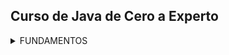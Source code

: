 ## Curso de Java de Cero a Experto
<details>
  <summary>FUNDAMENTOS</summary>

  <details>
      <summary>Sección 02: Introducción a Java</summary>

  * [V02_PDF - Introducción](seccion02/01-01-00-IntroduccionJava-UJ.pdf)
  * [V03_PDF - ¿Qué es el JDK de Java](seccion02/01-02-00-JDKJava-UJ.pdf)
  * [V04_PDF - Intalación deL JDK de Java](seccion02/01-03-00-InstalacionJDK-UJ.pdf)
  * [V05_PDF - ¿Qué es un IDE](seccion02/01-04-00-IDE-Java-UJ.pdf)
  * [V06_PDF - Instalación de IntelliJ IDEAS](seccion02/01-05-00-InstalacionIntelliJ-UJ.pdf)
  * [V07_PDF - Hola Mundo con Java](seccion02/01-06-00-HolaMundoJava-UJ.pdf)
  * [V08 - __****EJEMPLO****__: Hola Mundo](seccion02/V08-Ejemplo_de_Hola_Mundo_con_Java/)
  > 📋 **EJERCICIO**
  > - Se solicita crear una nueva clase llamada "Presentate.java" en la cual 
  >  deberás hacer lo siguiente:
  > - Agregar el método main (Atajo: psvm + tab).
  > - Mostrar en la consola la siguiente información. Se debe usar un método 
  >  "println" para cada elemento a mostrar.
  > - Nombre Completo
  > - Edad
  > - País
  >   - [Mi solución](seccion02/V09-Reto-Practico)
  >   - V10 - Solución Presentate con Java
  >   - [PDF](seccion02/V10-Solucion_presentate_con_Java/01-09-00-Solucion-Presentate-UJ.pdf)
  >   - [Solución, Presentate.java](seccion02/V10-Solucion_presentate_con_Java/01-09-00-Solucion-Presentate-UJ.java)

  * [V11_PDF - Instalación de Apache NetBeans](seccion02/01-10-00-InstalacionApacheNetbeans-UJ.pdf)
  </details>

  <details>
    <summary>Sección 03: Variables en Java</summary>

  * [V13_PDF - Variables en Java](seccion03/02-01-00-VariablesJava-UJ.pdf)
  * V14_PDF - Variables en Java
      * [PDF - Variables](seccion03/02-02-00-EjemploVariables-UJ.pdf) 
      * [Variables.java](seccion03/Variables/src/Variables.java) 
  * [V15_PDF - Manejo de Memoria en Java](seccion03/02-03-00-ManejoMemoria-UJ.pdf)
  * [V16_PDF - Guia Manejo de Memoria](seccion03/02-04-00-DetalleLibro-UJ.pdf)
  > 📋 **EJERCICIO**
  > - V17 - Reto practico, Detalle de una persona
  >   Se solicita crear una clase llamada DetallePersona.java que realice lo siguiente:
  > - Debe declarar las siguientes variables y deberás asignar los valores que correspondan, 
  >   además de seleccionar el tipo de dato adecuado para cada variable:
  >  - Nombre Completo
  >  - Edad
  >  - Altura (En metros)
  >  - País de Origen
  >  - Indicar si es casado o soltero con sólo caracter, **EJEMPLO**: 'C'-Casado, 'S'-Soltero.
  >   * [Mi solución](seccion03/Variables/src/RetoDetallePersona.java)
  >   * [Solución, DetallePersona.java](seccion03/Variables/src/DetallePersona.java) 
  >   * [PDF - Solución](seccion03/02-06-00-Solucion-DetallePersona-UJ.pdf)

  * [V19_PDF - Tipos de Datos en Java - parte 1](seccion03/02-07-00-TiposDatosJava-parte1-UJ.pdf)
    * [TiposDatosParte1.java](seccion03/Variables/src/TiposDatosParte1.java)    
    * [V20 - TiposDatosParte2.java](seccion03/Variables/src/TiposDatosParte2.java)    
  * [V21_PDF - Reglas de Nombres de Variables en Java](seccion03/02-09-00-ReglasNombresVariables-UJ.pdf)   
  * [V22 - **EJEMPLO** de Reglas de Nombres de Variables ReglaNombresVariables.java](seccion03/Variables/src/ReglasNombresVariables.java)
  > 📋 **EJERCICIO**
  > - Reto, Detalle de una Tienda en Línea
  >   En el siguiente reto debe crear varias variables para almacenar el detall de un 
  >   producto de una tienda en línea.
  >   El detall a almacener del producto es el siguiente:
  > - Nombre del Producto
  > - Precio
  > - Cantidad disponible
  > - Indicar si está disponible para la venta
  > - Deben asignar valores de prueba a cada variable, escoger el nombre de cada variable 
  >   aplicando las
  >   buenas prácticas de Java y mandar a imprimir el valor de cada variable.
  > - Finalmente deben modificar el valor de cada variable con nuevos datos y mandar a 
  >   imprimir nuevamente el valor de cada variable y así comprobar que se modificaron 
  >   correctamente.
  >   * [Mi solución](seccion03/Variables/src/RetoTiendaEnLinea.java)
  >   * [V24 - Solución TiendaLinea.java](seccion03/Variables/src/TiendaLinea.java)
        
  * [V25_PDF - Tipo var en Java](seccion03/02-13-00-TipoVarJava-UJ.pdf)
    * [V26 - TipoVar.java](seccion03/Variables/src/TipoVar.java) 
  * [V27_PDF - Concatenación de cadenas](seccion03/02-15-00-ConcatenacionCadenasJava-UJ.pdf) 
    * [ConcatenacionCadenas.java](seccion03/Variables/src/ConcatenacionCadenas.java)
  * [V28_PDF - Constantes en Java](seccion03/02-16-00-ConstantesJava-UJ.pdf)
    * [Constantes.java](seccion03/Variables/src/Constantes.java)
  > 📋 **EJERCICIO**
  > - Reto, reserva de Hoteles
  >   Se les deja realizar el siguiente reto:
  > - Capturar el detall de la reservación de hoteles.
  > - Nombre de cliente
  > - Días de estancia
  > - Tarifa Diaria
  > - Indicar si la habitación cuenta con vista al mar.
  > - Deben asginar valores iniciales y mandar a imprimir el valor de
  >   cada variable.
  > - Por último, se les pide modificar algunos valores de la reservación y mandar
  >   a imprir nuevamente cada variable para observar los cambios
  >   * [Mi solución](seccion03/Variables/src/RetoReservaHoteles.java) 
  >   * [V30 - Solución, ReservaHoteles.java](seccion03/Variables/src/ReservaHoteles.java)
          
  </details>

  <details>
    <summary>Sección 04: Manejo de Cadenas en Java</summary>

  * [V31_PDF - Manejo de Cadenas](seccion04/03-01-00-ManejoCadenas-UJ.pdf)  
  * [V32 - **EJEMPLO** de Cadenas](seccion04/Cadenas/src/Cadenas.java)
  * [V33_JPG - Manejo de índices de Cadenas](seccion04/jpg/V33_Manejo_de_indices_de_cadenas.jpg)
    * [indiceCadena.java](seccion04/Cadenas/src/IndicesCadena.java)
  * [V34_JPG - Inmutabilidad de Cadenas](seccion04/jpg/V34_inmutabilidad_cadenas.jpg)
    * [JPG - Al sobreescribir se crea un nueva referencia en memoria](seccion04/jpg/V34_2_inmutabilidad_cadenas.jpg)
    * [JPG - Los objetos siempre estan referenciados](seccion04/jpg/V34_3_inmutabilidad_cadenas.jpg)
    * [InmutabilidadCadenas.java](seccion04/Cadenas/src/InmutabilidadCadenas.java)
  * [V35_JPG - Comparación de Cadenas](seccion04/jpg/V35_1_Comparacion_de_cadeanas.jpg) 
  > 📋 **EJERCICIO**
  > * Hacer comparación entre objetos para saber si es la misma REFERENCIA o CONTENIDO del objeto
  > * [ComparacionCadenas.java](seccion04/Cadenas/src/ComparacionCadenas.java)
  * [V36 - Métodos de cadenas](seccion04/Cadenas/src/MetodosDeCadenas.java)
  * [V37_PDF - Subcadenas](seccion04/03-07-00-Subcadenas-UJ.pdf)
    * [ManejoSubcadenas.java](seccion04/Cadenas/src/ManejoSubcadenas.java)
  * [V38 - Busqueda de Subcadenas](seccion04/Cadenas/src/BusquedaSubcadenas.java)
  * [V39 - Reemplazar subcadenas](seccion04/Cadenas/src/ReemplazarSubcadenas.java)
  * [V40_PDF - Más de concatenación de cadenas](seccion04/03-10-00-MasConcatenacionCadenas-UJ.pdf)
    * [MasConcatenacionCadenas.java](seccion04/Cadenas/src/MasConcatenacionCadenas.java)
      * Método "Concat"
      * Método "StringBuilder"
      * Método "StringBuffer"
      * Método "Join"
  * [V41 - Caracteres Especiales](seccion04/Cadenas/src/CaracteresEspeciales.java)
   
  > 📋 **EJERCICIO**
  > V42 - Reto Generador de Email
  >  * [JPG - Normalizar los datos](seccion04/jpg/V42_1_Generador_de_Email.jpg)
  >  * [JPG - Resultado](seccion04/jpg/V42_2_Resultado.jpg)
  >  * [JPG - Resultado en consola](seccion04/jpg/V42_3_Resultado_por_consola.jpg)
  >    * [Mi Solución](seccion04/Cadenas/src/RetoGeneradorEmail.java)
  >    * [V43 - Solución, GeneradorEmail.java](seccion04/Cadenas/src/GeneradorEmails.java)
  </details>

  <details>
    <summary>Sección 05: Entrada de Datos por Consola</summary>

  * [V44_PDF - Clase Scanner y Entrada de datos](seccion05/04-01-00-ClaseScannerEntradaDatos-UJ.pdf)
    * [JPG - Leer datos por consola](seccion05/jpg/V44_Leer_datos_por_consola.jpg)
    * [ManejoConsola.java](seccion05/ManejoConsola/src/ManejoConsola.java)
  * [V45 - Leer tipo de Datos](seccion05/ManejoConsola/src/LeerTiposDatos.java)
    ```java
      /* nextLine(), nextDouble(), etc. Al finalizar tenesmo que consumir el 
        caracter de salto de linea
      */
      var edad = consola.nextInt();
      var altura = consola.nextDouble();
      consola.nextLine(); // Para consumir el caracter de salto de linea
      var nombre = consola.nextLine(); // 
    ```
  * [V46_PDF - Conversión de tipos de Datos por Consola](seccion05/04-03-00-ConversionTiposDatosConsola-UJ.pdf)
    * [ConversionTipos.java](seccion05/ManejoConsola/src/ConversionTiposDeDatos.java)
  * [V47 - **EJEMPLO** Sistema de Empleados](seccion05/jpg/V47_Sistema_de_Empleados.jpg)
    * [SistemaEmpleados.java](seccion05/ManejoConsola/src/SistemaEmpleados.java)
    ```java
      // Formato de 3 decimales
      System.out.printf("\tSalarios: $ %.3f%n", salarioEmpleado);
    ``` 
  > 📋 **EJERCICIO**
  > * [V48_JPG - Reto, proyecto Recetas de Cocina](seccion05/jpg/V48_Reto_reseta_de_cocina.jpg)
  >   * [JPG - resultado](seccion05/jpg/V48_Reto_Salida_reseta_de_cocina.jpg)
  >   * [Mi resolución](seccion05/ManejoConsola/src/RetoRecetasCocina.java)
  >   * [V49 - Solución - RecetasCocina.java](seccion05/ManejoConsola/src/RecetasCocina.java)
  * [V50_PDF - Números Aleatorios - Clase Random](seccion05/04-07-00-NumerosAleatorios-UJ.pdf)
      * [JPG - Números Aleatorios](seccion05/jpg/V50_Numeros_Aleatorios.jpg)
      * [NumerosAleatorios.java](seccion05/ManejoConsola/src/NumerosAleatorios.java)
      ```java
      import java.util.Random;
      // main....
      var random = new Random();
      ``` 
  * [V51_PDF - Formato de cadenas](seccion05/04-08-00-FormatoCadenas-UJ.pdf)
    * [FormateoCadenas.java](seccion05/ManejoConsola/src/FormateoCadenas.java)
    * [V52_2 - FormateoCadenasParte2.java](seccion05/ManejoConsola/src/FormateoCadenasParte2.java)
  > 📋 **EJERCICIO**
  > * [V53_JPG - Reto, Generar un ID Único](seccion05/jpg/V53_Reto_Generar_ID_Unico.jpg)
  > * [JPG - Salida por consola](seccion05/jpg/V53_SalidaConsola_Reto_Generar_ID_Unico.jpg)
  >   * [Mi resulución](seccion05/ManejoConsola/src/RetoGenerarIdUnico.java)
  >   * [V54 - Solución, GenerarIdUnico.java](seccion05/ManejoConsola/src/GenerarIdUnico.java)
  </details>

  <details>
    <summary>Sección 06: Operadores en Java</summary>

  * [V55_PDF - Operadores](seccion06/05-01-00-Operadores-UJ.pdf)
  * [V56 - Operadores Aritméticos](seccion06/Operadores/src/OperadoresAritmeticos.java)
  * [V57 - Operadores Unarios](seccion06/Operadores/src/OperadoresUnarios.java)
  * [V58 - Operadores de Asignación Simple y Compuestos](seccion06/Operadores/src/OperadoresAsignacion.java)
  * [V59 - Operadores de Comparación o Relacionales](seccion06/Operadores/src/OperadoresComparacion.java)
  * [V60 - Operadores Lógico AND](seccion06/Operadores/src/OperadorAnd.java)
  * [V61 - Operador Lógico OR](seccion06/Operadores/src/OperadorOr.java)
  * [V62 - Operador Lógico NOT](seccion06/Operadores/src/OperadorNot.java)
  
  > 📋 **EJERCICIO**
  > * [V63_JPG - **EJEMPLO**, Valor dentro de un Rango](seccion06/jpg/V63_Ejemplo_Valor_fuera_de_rango.jpg)
  >   * [V63 - ValorDentroRango.java](seccion06/Operadores/src/ValorDentroRango.java)
  
  > 📋 **EJERCICIO**
  > * [V64_JPG - **EJEMPLO**, Tienda de descuento VIP](seccion06/jpg/V65_Ejemplo_tienda_descuento_vip.jpg)
  >   * [Mi resolución](seccion06/Operadores/src/RetoTiendaDescuentoVip.java)
  >   * [Solución, SistemaDescuentoVIP.java](seccion06/Operadores/src/SistemaDescuentosVIP.java)
  
  > 📋 **EJERCICIO**
  > * [V65_JPG - **EJEMPLO** Préstamo de libros](seccion06/jpg/V67_Ejemplo_Prestamo_libros.jpg)
  >   * [Mi resolución](seccion06/Operadores/src/RetoPrestamoLibros.java)
  >   * [Solución, SistemaPrestamoLibros.java](seccion06/Operadores/src/SistemaPrestamoLibros.java)
  
  > 📋 **EJERCICIO**
  > * [V66 - **EJEMPLO**, Valor Fuera de Rango con NOT](seccion06/Operadores/src/RangoVariable.java)
  
  > 📋 **EJERCICIO**
  > * [V67_JPG - **EJEMPLO**, Ticket de Venta](seccion06/jpg/V67_Generar_Ticket_de_Venta.jpg)
  >   * [Solución RetoTicketVenta.java](seccion06/Operadores/src/RetoTicketVenta.java)
  * [V68 - **EJEMPLO**, Ticket de venta con descuento](seccion06/Operadores/src/TicketVentaDescuento.java)
  
  > 📋 **EJERCICIO**
  > * [V69_JPG - Reto, Sistema de autenticación](seccion06/jpg/V69_Sistema_autenticacion.jpg)
  > * [JPG - Muestra de consola](seccion06/jpg/V69_consola_Sistema_autenticacion.jpg)
  >   * [Mi resolución](seccion06/Operadores/src/RetoSistemaAutenticacion.java)
  >   * [V70 - Solución, SistemaAutenticacion.java](seccion06/Operadores/src/SistemaAutenticacion.java)
  
  > 📋 **EJERCICIO**
  > * [V71_JPG - Reto, Cáculo del Área y perimetro de un Rectangulo](seccion06/jpg/V71_Reto_Calculo_del_area_de_un_rectangulo.jpg)
  >   * [Mi Solución](seccion06/Operadores/src/RetoCalularAreaRectangulo.java)
  >   * [V72 - Solución, CalculoAreaRectangulo.java ](seccion06/Operadores/src/CalculoAreaRectangulo.java)
  * [V73_PDF - Presedencia de operadores](seccion06/05-19-00-PrecedenciaOperadores-UJ.pdf)
    * [PresedenciaOperadores.java](seccion06/Operadores/src/PrecedenciaOperadores.java)
  </details>

  <details>
    <summary>Sección 07: Sentencias de decisión</summary>

  * [V74_PDF - Sentecias de Decisión](seccion07/06-01-00-SentenciasDecision-UJ.pdf)
  * [V75_JPG - Diagrama de flujo](seccion07/jpg/V75_Diagrama_de_Flujo.jpg)
    * [JPG - Diagrama de flujo Sentencia IF](seccion07/jpg/V75_Diagrama_de_Flujo_IF.jpg)
  * [V76 - Sentencia IF](seccion07/SentenciasDecision/src/SentenciaIf.java)
  * [V77 - Sentencia if-else](seccion07/SentenciasDecision/src/SentenciaIfElse.java)
  * [V78 - Sentencia if-else if-else](seccion07/SentenciasDecision/src/SentenciaIfElseIf.java)
  * [V79 - Modo Debug (ejecución paso a paso) en Intellij IDEA](seccion07/V79/)
    * [1ro - Crear punto de rotura](seccion07/V79/V79_1.jpg)
    * [2do - Click derecho y ejecutar modo Debug](seccion07/V79/V79_2.jpg)
    * [3ro - Ejecutar paso a paso](seccion07/V79/V79_3.jpg)
  
  > 📋 **EJERCICIO**
  > * [V80_JPG - **EJEMPLO**, Valor Positivo](seccion07/jpg/V80.jpg)
  >  * [ValorPositivo.java](seccion07/SentenciasDecision/src/ValorPositivo.java)
  
  > 📋 **EJERCICIO**
  > * [V81_JPG - Reto, Tienda en Línea con Descuento](seccion07/jpg/V81.jpg)
  > * [App_JPG](seccion07/jpg/V81_1.jpg)
  >   * [Mi solución](seccion07/SentenciasDecision/src/TiendaEnLineaConDescuento.java)
  >   * [V82 - Solución, TienedaEnLlinea.java](seccion07/SentenciasDecision/src/TiendaEnLinea.java)
  
  > 📋 **EJERCICIO**
  > * [V83_JPG - **EJEMPLO**, Sistema bancario](seccion07/jpg/V83_1.jpg)
  > * [SistemaBancario.java (menú con if con lógica inversa)](seccion07/SentenciasDecision/src/SistemaBancario.java)
  
  > 📋 **EJERCICIO**
  > * [V84_JPG - Ejmeplo, Casa de los espejo (operador NOT y lógica inversa)](seccion07/jpg/V84.jpg)
  > * [**EJEMPLO**, CasaDeLosEspejos.java](seccion07/SentenciasDecision/src/CasaDeLosEspejos.java)
  * [V85_PDF - Operador Ternario simple y anidado](seccion07/06-12-00-OperadorTernario-UJ.pdf)
    * [OperadorTernario.java](seccion07/SentenciasDecision/src/OperadorTernario.java)
  
  > 📋 **EJERCICIO**
  > * [V86_JPG - Aplicación Salud y Fitnes](seccion07/jpg/V86.jpg)
  >   * [Mi solución](seccion07/SentenciasDecision/src/RetoAplicacionSaludFitnes.java)
  >   * [Solución, SaludYFitness](seccion07/SentenciasDecision/src/SaludYFitness.java)
  
  > 📋 **EJERCICIO**
  > * [V87_JPG - Reto, Sistema Reserva Hotel](seccion07/jpg/V87.jpg)
  > * [JPG - App por consola](seccion07/jpg/V87_2.jpg)
  >   * [Mi solución](seccion07/SentenciasDecision/src/RetoSistemaResrvaHotel.java)
  >   * [V88 - Solución, SistemaReservaHotel.java](seccion07/SentenciasDecision/src/SistemaReservaHotel.java)
  
  > 📋 **EJERCICIO**
  > * [V89_JPG - Reto, El mayor de 2 números](seccion07/jpg/V89.jpg)
  >   * [Mi solución](seccion07/SentenciasDecision/src/RetoElMayorDeDosNumeros.java)
  >   * [V89 - Solución, MayorDeDosNumeros.java](seccion07/SentenciasDecision/src/MayorDeDosNumeros.java)
  
  > 📋 **EJERCICIO**
  > * [V91_JPG - Reto, Identificar la estación de año](seccion07/jpg/V91.jpg)
  >   * [Mi solución](seccion07/SentenciasDecision/src/RetoIdentificarEstacionAnio.java)
  >   * [V92 Solución, EstacionAnio.java](seccion07/SentenciasDecision/src/EstacionAnio.java)
  * [V93_PDF Sentencia Switch](seccion07/06-20-00-SentenciasSwitch-UJ.pdf)
    * [V94 - **EJEMPLO** DiaSemana.java](seccion07/SentenciasDecision/src/DiaSemana.java)
  * [V95 - Sentencia Switch mejorado - **EJEMPLO** mejorado DiaSemana.java](seccion07/SentenciasDecision/src/DiaSemanaMejorado.java)
  * [V96 - Ejercicio Estación del año con Swhtch mejorado](seccion07/SentenciasDecision/src/EstacionAnioSwitchMejorado.java)
  
  > 📋 **EJERCICIO**
  > * [V97_1_JPG - Reto, Sistema de calificaciones](seccion07/jpg/V97_1.jpg)
  > * [V97_2_JPG](seccion07/jpg/V97_2.jpg)
  >   * [Mi Solución](seccion07/SentenciasDecision/src/RetoSistemaCalificaciones.java)
  >   * [V98 - Solución SistemaCalificaciones.java](seccion07/SentenciasDecision/src/SistemaCalificaciones.java)
  
  > 📋 **EJERCICIO**
  > * [V99_JPG Reto, Sistema de Envíos](seccion07/jpg/V99_1.jpg)
  > * [App_JPG](seccion07/jpg/V99_2.jpg)
  >   * [Mi solución RetosSistemaEnvio.java (usando ELSE IF)](seccion07/SentenciasDecision/src/RetoSistemaEnvios.java)
  >   * [V100 - Solución, SistemaEnvios.java (Usando Switch Yield)](seccion07/SentenciasDecision/src/SistemaEnvios.java)
  
  > 📋 **EJERCICIO**
  > * [V101_JPG - Reto, Sistema de autenticación con Switch + Else If + Yield](seccion07/jpg/101.jpg)
  >   * [Mi solución](seccion07/SentenciasDecision/src/RetoSistemaAutenticacion.java)
  >   * [V102 - Solución SistemaAutenticacion.java](seccion07/SentenciasDecision/src/SistemaAutenticacion.java)
  </details>

  <details>
    <summary>Sección 08: Ciclos/Bucles</summary>

  * [V1303_PDF - Ciclos/Bucles](seccion08/07-01-00-Ciclos-Java-UJ.pdf)
  * [V104 - CicloWhile](seccion08/Ciclos/src/CicloWhile.java)
  
  > 📋 **EJERCICIO**
  > * [V105 - Ejecución paso a paso](https://www.udemy.com/course/universidad-java-especialista-en-java-desde-cero-a-master/learn/lecture/44838681#overview)
  * [V106 - **EJEMPLO** imprimir números pares](seccion08/Ciclos/src/NumerosPares.java)
  * [V107_JPG - Do-While](seccion08/jpg/107.jpg)
    * [CicloDoWhile.java](seccion08/Ciclos/src/CicloDoWhile.java)
  
  > 📋 **EJERCICIO**
  > * Imprimir los números del 10 a al 1
  > * [V108 - Ejercicio](seccion08/Ciclos/src/NumerosInversos.java)
  
  > 📋 **EJERCICIO**
  >  * Imprimir los números impares del 0 al 20
  > * [V109 - Números impares](seccion08/Ciclos/src/NumerosImpares.java)
    
  * [V110_JPG - Ciclo For](seccion08/jpg/110.jpg)
    * [V110_2_JPG - **EJEMPLO**](seccion08/jpg/111.jpg)
  * [V111 - CicloFor.java]()
  
  > 📋 **EJERCICIO**
  > * Ejercicio, imprimir los números pares del 1 al 20
  >   con un Ciclo For
  > * [V112 - NumerosParesConFor.java](seccion08/Ciclos/src/NumerosParesConFor.java)
  
  > 📋 **EJERCICIO** 
  > * [V113_JPG - Ejercicio Números acumulativos](seccion08/jpg/113.jpg)
  > * [SumaAcumulativa.java](seccion08/Ciclos/src/SumaAcumulativa.java)
  * [V114 - Menú SistemaAdministracionCuentas](seccion08/Ciclos/src/SistemaAdministracionCuentas.java)
  
  > 📋 **EJERCICIO**
  > * [V115_JPG - Reto, Menú de Cajero Automático](seccion08/jpg/115.jpg)
  > * [V115_1_JPG - Consultar Saldo](seccion08/jpg/115_1.jpg)
  > * [V115_2_JPG - Retirar dinero](seccion08/jpg/115_2.jpg)
  > * [V115_3_JPG - Dopoistar dinero](seccion08/jpg/115_3.jpg) 
  >   * [Mi solución](seccion08/Ciclos/src/RetoCajeroAutomatico.java)
  >   * [V116 - Solución Cajero Automático](seccion08/Ciclos/src/CajeroAutomatico.java)
  
  > 📋 **EJERCICIO**
  > * [V117_JPG - Reto, Calculadora](seccion08/jpg/117.jpg)
  > * Crar una calculadora que:
  > * 1 Sume
  > * 2 Reste
  > * 3 Multiplique
  > * 4 Divide 
  >   * [Mi solución](seccion08/Ciclos/src/RetoCalculadora.java)
  >   * [V118 - Calculadora.java](seccion08/Ciclos/src/Calculadora.java)
  
  > 📋 **EJERCICIO**
  > * [V119_JPG - Reto, Validación de password](seccion08/jpg/119.jpg)
  >   * [Mi solución](seccion08/Ciclos/src/RetoValidacionPassword.java)
  >   * [V120 - ValidacionPassword](seccion08/Ciclos/src/ValidacionPassword.java)
  
  > 📋 **EJERCICIO**
  > * [V121_1_JPG - Reto, Juego de adivinanza](seccion08/jpg/121_1.jpg)
  >  * [JPG - Reto, Juego de adivinanza](seccion08/jpg/121_2.jpg)
  >   * [Mi Solución](seccion08/Ciclos/src/RetoJuegoAdivinanza.java)
  >   * [V122 - Solución, JuegoAdivinanzas.java](seccion08/Ciclos/src/JuegoAdivinanzas.java)
  
  > 📋 **EJERCICIO**
  > * [V123 - **EJEMPLO**, dibujar un triangulo con ateriscos]()

  >  ```
  >       *
  >      ***
  >     *****
  >    *******
  >  ```
  >   * [Mi solución](seccion08/Ciclos/src/RetoDibujaTriangulo.java)
  * [V124 - Palabra Break y Continue](seccion08/07-22-00-BreakContinue-Java-UJ.pdf)
  * [V187 - Función Lambda](seccion13/TemasAvanzados/src/colecciones/FuncionesLambda.java)
  </details>

  <details>
    <summary>Sección 09: Arreglos</summary>

  * [V125_PDF - Arreglos](seccion09/08-01-00-Arreglos-Java-UJ.pdf)
    ```java
      int[] nombreArreglo;
      nombreArreglo = new int[5];
    ``` 
  * [V126 - Arreglos.java](seccion09/Arreglos/src/Arreglos.java)
  * [V127 - Modifcar valores del arreglo](seccion09/Arreglos/src/ModificarArreglo.java)
  * [V128 - Leer los valores del arreglo](seccion09/Arreglos/src/LeerValoresArreglo.java)
  * [V129 - Sintaxis de arreglo simplificada](seccion09/Arreglos/src/SintaxisSimplificada.java)
  * [V130 - Iterar un Arreglo](seccion09/Arreglos/src/IterrarArreglo.java)
  * [V131 - Introducir Valores a un Arreglo](seccion09/Arreglos/src/IntroducirValoresArreglo.java)
  
  > 📋 **EJERCICIO**
  > * [V132 - Reto, Promedio de Calificaciones](seccion09/jpg/132.jpg)
  >   * [Mi solución](seccion09/Arreglos/src/RetoPromedioCalificaciones.java)
  >   * [V133 - PromedioCalificaciones.java](seccion09/Arreglos/src/PromedioCalificaciones.java)
  </details>

  <details>
    <summary>Sección 10: Matrices</summary>

  * [V134_JPG - Matrices](seccion10/jpg/134.jpg)
  * [V135 - Matrices](seccion10/Matrices/src/Matrices.java)
  * [V136 - Reocrrer una Matriz](seccion10/Matrices/src/RecorrerMatriz.java)
  * [V137 - Sintaxis simplificada](seccion10/Matrices/src/SintaxisSimplificada.java)
  * [V138 - Introducir Datos de forma Dinamica](seccion10/Matrices/src/IntroducirDatosDinamicamente.java)
  
  > 📋 **EJERCICIO**
  > * [V139 - Realizar la suma de una diagonal de una Matriz](seccion10/jpg/139.jpg)
  >   * [Mi solución](seccion10/Matrices/src/RetoSumaDiagonal.java)
  >   * [V140 - Solución](seccion10/Matrices/src/DiagonalMatriz.java)
  </details>

  <details>
    <summary>Sección 11: Funciones</summary>

  * [V141_JPG - Funciones](seccion11/jpg/141.jpg)
    <p>
      Una función es un bloque de código reutilizable, que realiza  una
      operación en particular.
      Puede tener parámetros de entrada y también puede devolver un valor de 
      Salida. (todo esto de manera opcional)
    </p>
  * [V142 - **EJEMPLO**, de Funciones](seccion11/Funciones/src/Funciones.java)
  * [V143 - **EJEMPLO**, Función sumar()](seccion11/Funciones/src/FuncionSumar.java)
  * [V144 - **EJEMPLO**, Función es Par](seccion11/Funciones/src/FuncionPar.java)
  * [V145_JPG - **EJEMPLO**, Función Recursiva](seccion11/jpg/145_1.jpg)
    1. [Una función que se llama a si misma](seccion11/jpg/145_2.jpg)
    2. [Debe avanzar hacia un caso base, de lo contrario caemos en ciclos infinitos.](seccion11/jpg/145_3.jpg)
 *  [V146 - **EJEMPLO**, imprimir del 1 al 5 con función recursiva](seccion11/Funciones/src/FuncionRecursiva.java)
  
  > 📋 **EJERCICIO**
  > * Calcular el factorial de un número entero positivo usando recursivida.
  > * [factorial(5) = 5 * 4 * 3 * 2 * 1 = 120](seccion11/Funciones/src/FuncionFactorial.java)

  > 📋 **EJERCICIO**
  > * Descripción: Sumar los números del 1 hasta n usando recursividad.
  > * [Ejemplo: suma(5) = 5 + 4 + 3 + 2 + 1 = 15](seccion11/Funciones/src/FuncionSumarNumeros.java)
  
  > 📋 **EJERCICIO**
  > * Descripción: Imprimir una cadena de texto al revés usando recursividad.
  > * [Ejemplo: invertir("hola") → "aloh"](seccion11/Funciones/src/FuncionRecursivaImprimirCadenaAlReves.java)

  * [V187 - Función Lambda](seccion13/TemasAvanzados/src/colecciones/FuncionesLambda.java)
  </details>

  #### Object - Manejo de Objetos

  <details>
    <summary>Sección 12: Clases y Objetos</summary>

  * [V147_JPG_1 - Clases y Objetos](seccion12/jpg/1.jpg)
    * [JPG - Ejemplo Objetos](seccion12/jpg/2.jpg)
    * [JPG - Elementos de una clase](seccion12/jpg/3.jpg)
    * [JPG - Diagrama de una Clase](seccion12/jpg/4.jpg)
  * [V148 - Creación de la Clase Persona](seccion12/Clases/src/Persona.java)
  * [V149 - Creación Objetoss de tipo Persona](seccion12/Clases/src/ObjetoPersona.java)
  * [V150_JPG - Creación Clase Aritmética](seccion12/jpg/5.jpg)
    * [Aritmetica.java](seccion12/Clases/src/Aritmetica.java)
  * [V151 - Contructores](seccion12/Clases/src/AritmeticaConConstructor.java)
    <p>
      El constructor se tiene que llamar al igual que la Clase.
      Puede recibir los parametros para la creación del Objeto.
    </p>
    <p>
      El constructor vacio es necesario crearlo si es que tenemos
      mas constructores que reciben parametros.
    </p>
    <p>
      Caso contrario si es que no existen constructores que reciben
      parametros, Java crea un constructor vacio de forma automatica.      
    </p> 
  * [V152 - Sobrecarga de constructores](seccion12/Clases/src/SobreCargaConstructores.java)
  * [V153 - Operador This](seccion12/Clases/src/OperadorThis.java)
    <p>
      El Operador This apunta al objeto que se esta ejecutando en el ese momento 
    </p> 
  * [V154_JPG - Pquetes](seccion12/jpg/6.jpg)
    <p>
      Los nombres de los paquetes van en minusculas, se unen las palbras con un guion bajo
    </p> 
    <p>
      pquete_ejemplo. Snake_case 
    </p> 
    <p>
      lso modificadores de acceso deben ser PUBLIC para poder ser utilizados
      en otros paquetes.
    </p> 
  * [aritmetica_paquete](seccion12/Clases/src/aritmetica_paquete/)
  * [prueba_paquete](seccion12/Clases/src/prueba_paquete/)
  * [V155_JPG - Encapsulamiento](seccion12/jpg/7.jpg)
    * [V155_JPG Encpasular en la clase Aritmetica](seccion12/jpg/8.jpg)
    * Uso de método Get y Set
  * [V156 Ejemplo encapsulamiento](seccion12/Clases/src/aritmetica_encapsulamiento/)
    * [prueba_encapsulamiento](seccion12/Clases/src/prueba_encapsulamiento/)
    * 
  > 📋 **EJERCICIO**
  > * Aplicar las mejoras vistas hasta el momento a la clase Persona
  > * [JPG_1 Reto](seccion12/jpg/9.jpg)
  > * [JPG_2 Digrama de encapsulamiento](seccion12/jpg/10.jpg)
  >   * [Mi solución](seccion12/Clases/src/reto/reto_persona/)
  >   * [V158 Solución](seccion12/Clases/src/reto/solucion_persona/)

  * [V159_JPG - Herencia](seccion12/jpg/11.jpg)
    * [JPG_2 - Herencia](seccion12/jpg/12.jpg)
    * [JPG_3 - Herencia](seccion12/jpg/13.jpg)
  * [V160 - Herencia Parte 1](seccion12/Clases/src/herencia/parte_1/)
    * [Animal.java](seccion12/Clases/src/herencia/parte_1/animales/Animal.java)
  * [V161 - Herencia Parte 2](seccion12/Clases/src/herencia/parte_2/)
    * [Animal.java](seccion12/Clases/src/herencia/parte_2/Animal.java)
  * [V162 - Sobreescritura de un método](seccion12/Clases/src/sobreescritura/parte_1/Animal.java)
  * [V163 - Sobreescritura palabra Super](seccion12/Clases/src/sobreescritura/parte_2/Animal.java)
  * [V164_JPG - Polimorfismo](seccion12/jpg/14.jpg)
    <p>
      Debe exister el concepto de herencia y sobreescritura para que pueda ser aplicado 
    </p> 
  * [V165 - Ejemplo de Polimorfismo](seccion12/Clases/src/polimorfismo/V165_ejemplo/Animal.java)
  > 📋 **EJERCICIO**
  > * [Ejemplo polimorfismo con calculo de áreas](seccion12/Clases/src/polimorfismo/ejemplo_1/)
  >   * [Clases padres e hijas](seccion12/Clases/src/polimorfismo/ejemplo_1/Figura.java)
  >   * [Aplicando polimorfismo](seccion12/Clases/src/polimorfismo/ejemplo_1/PruebaFigura.java)

  > 📋 **EJERCICIO**
  > * [Ejemplo con vehículos que aceleran](seccion12/Clases/src/polimorfismo/vehiculos/)
  >   * [Clases padres e hijas](seccion12/Clases/src/polimorfismo/vehiculos/Vehiculo.java)
  >   * [Aplicando polimorfismo](seccion12/Clases/src/polimorfismo/vehiculos/PruebaVehiculo.java)

  * [V166_JPG - Clase Object](seccion12/jpg/15.jpg)
    <p>
      Es la clase Padre de todas las Clases
    </p> 
  * [V167 - Método ToString](seccion12/Clases/src/metodo_tostring/)
    * [Persona.java](seccion12/Clases/src/metodo_tostring/Persona.java)
    * [PruebaPersona.java](seccion12/Clases/src/metodo_tostring/PruebaPersona.java)
  * [V168_JPG - Contexto Estático en la Clase](seccion12/jpg/16.jpg)
    * [Ejemplo_JPG](seccion12/jpg/17.jpg)
  * [V169 - Ejemplo de un contexto estático en una Clase](seccion12/Clases/src/contexta_estatico/)
    * [Persona.java](seccion12/Clases/src/contexta_estatico/Persona.java)
    * [PruebaPersona.java](seccion12/Clases/src/contexta_estatico/PruebaPersona.java)

  > 📋 **EJERCICIO**
  > * [V170 - Ejemplo Id Único usando un atributo estático](seccion12/Clases/src/ejemplo_estatico/)
  >   * [Persona.java](seccion12/Clases/src/ejemplo_estatico/Persona.java)
  >   * [PruebaPersona.java](seccion12/Clases/src/ejemplo_estatico/PruebaPersona.java)

  * [V171 - Métodos estáticos](seccion12/Clases/src/metodo_estatico/)
    * [Persona.java](seccion12/Clases/src/metodo_estatico/Persona.java)
    * [PruebaPersona.java](seccion12/Clases/src/metodo_estatico/PruebaPersona.java)

  > 📋 **EJERCICIO**
  > * Proyecto sistema de Ventas
  > * [V172_JPG_1](seccion12/jpg/18.jpg)
  > * [V172_JPG_2](seccion12/jpg/19.jpg)
  > * [V173 - Sistema de Ventas](seccion12/Clases/src/sistema_ventas/)
  >   * [Productos.java](seccion12/Clases/src/sistema_ventas/Producto.java)
  >   * [Orden.java](seccion12/Clases/src/sistema_ventas/Orden.java)
  >   * [PruebaVentas.java](seccion12/Clases/src/sistema_ventas/PruebaVentas.java)
  >   * [V174 - Orden.java]()
  </details>

  <details>
    <summary>Sección 13: Temas Avanzados</summary>

  * [V177 - Argumentos Variables](seccion13/TemasAvanzados/src/V177_ArgumentosVariables.java)
  * [V178 - Ciclo ForEach](seccion13/TemasAvanzados/src/V178_CicloForEach.java)
  * [V179_JPG - Clases Abstractas](seccion13/TemasAvanzados/src/V179_clases_abstractas/ClaseAbstracta.java)
  * [V180_JPG_1 - Interfaces](seccion13/JPG/2.jpg)
    * [JPG_2 - Interfaces](seccion13/JPG/3.jpg)
    <p>
      Se utilizan para estanderizar el comportamiento de nuestro código.
      Al generar la interfaces, estamos obligados a aplicar la implemetación de los métodos difinidos
      en la interface a diferencia de las clases Abstractas que ellas se enfoncan en abstraer características
      en común entre las clases y sus hijas
    </p>
  * [Interface Traductor.java](seccion13/TemasAvanzados/src/V180_interfaces/Traductor.java)
  * [V181_JPG - JavaBeans](seccion13/JPG/4.jpg)
    <p> 
      Es un estandar para que otros freamworks puedan instanciar objetos de la clase
    <p> 
  * [Persona.java](seccion13/TemasAvanzados/src/V181_JavaBeans.java)
  * [V182 - Excepeciones.java (Try Catch)](seccion13/TemasAvanzados/src/Excepciones.java)
   
  > 📋 **EJERCICIO**
  > * [Manejo de Excepciones](seccion13/TemasAvanzados/src/excepciones/)
  >   * [Aritmetica.java](seccion13/TemasAvanzados/src/excepciones/Aritmetica.java) 
  >   * [PruebaAritmetica.java](seccion13/TemasAvanzados/src/excepciones/PruebaAritmetica.java)
  * [V184_JPG - colecciones](seccion13/JPG/5.jpg)
    * [V185 - Listas](seccion13/TemasAvanzados/src/colecciones/Listas.java)
    * [V186 - Especificar el tipo de dato](seccion13/TemasAvanzados/src/colecciones/ListasConTipoDeDato.java)
    * [V187 - Funciones Lambda](seccion13/TemasAvanzados/src/colecciones/FuncionesLambda.java)
    * [V188 - Arrays List y Métodos de Referencia](seccion13/TemasAvanzados/src/colecciones/MetodosReferencia.java)
    * [V189 - Sets (Evita elementos duplicados)](seccion13/TemasAvanzados/src/colecciones/Sets.java)
    * [V190 - Mapas (diccionarios)](seccion13/TemasAvanzados/src/colecciones/Mapa.java)

  > 📋 **EJERCICIO**
  > * [V191_JPG - Ejercicio Máquina de Snacks](seccion13/JPG/6.jpg)
  >   * [JPG_2 - Salida por consola](seccion13/JPG/7.jpg)
  >   * [PROYECTO](seccion13/TemasAvanzados/src/maquina_snacks/)
  >   * [Snack.java](seccion13/TemasAvanzados/src/maquina_snacks/Snack.java)
  >   * [Snacks.java](seccion13/TemasAvanzados/src/maquina_snacks/Snacks.java)
  >   * [MaquinaSnack.java](seccion13/TemasAvanzados/src/maquina_snacks/MaquinaSnacks.java)
  </details>
  
  <details>
    <summary>Sección 14: Manejo de Archivos</summary>

  * [V198 - Crear un archivo](seccion14/ManejoArchivos/src/archivos/CrearArchivo.java)
  * [V199 - Leer un archivo](seccion14/ManejoArchivos/src/archivos/LeerArchivo.java)
  * [V200 - Leer un archivo línea a línea](seccion14/ManejoArchivos/src/archivos/LeerArchivo.java)
  * [V200 - Leer un archivo entero](seccion14/ManejoArchivos/src/archivos/LeerArchivoEntero.java)
  * [V201 - Escrobor un archivo](seccion14/ManejoArchivos/src/archivos/AgregarContenidoArchivo.java)

  > 📋 **EJEMPLO**
  > * [V202 - Maquina de Snack con manejo de Archivos](seccion14/ManejoArchivos/src/maquina_snacks_archivos//) 
  >   * [JPG - Arquitectura multicapas](seccion14/JPG/1.jpg)
  >     * capa/paquete - presentación
  >     * capa/paquete - servicio
  >     * capa/paquete - dominio
  >   * [V204 - Interface - IServicioSnacks.java](seccion14/ManejoArchivos/src/maquina_snacks_archivos/servicio/IServicioSnacks.java)
  >   * [V204 - ServicioSnacksLista.java](seccion14/ManejoArchivos/src/maquina_snacks_archivos/servicio/ServicioSnacksLista.java)
  >   * [V204 - Snack.java](seccion14/ManejoArchivos/src/maquina_snacks_archivos/dominio/Snack.java)
  >   * [V204 - MaquinaSnaks.java](seccion14/ManejoArchivos/src/maquina_snacks_archivos/presentacion/MaquinaSnacks.java)
  >   * [V205 - ServicioSnacksArchivos.java](seccion14/ManejoArchivos/src/maquina_snacks_archivos/servicio/ServiciosSnacksArchivos.java)
  >   * [V206 - Método Agregar/cargarSnacksInciales()](seccion14/ManejoArchivos/src/maquina_snacks_archivos/servicio/ServiciosSnacksArchivos.java)
  >   * [V207 - Método Escribir Snacks](seccion14/ManejoArchivos/src/maquina_snacks_archivos/servicio/ServiciosSnacksArchivos.java)
  >   * [V208 - Método Obtener Snacks desde el archivo](seccion14/ManejoArchivos/src/maquina_snacks_archivos/servicio/ServiciosSnacksArchivos.java)
  >   * [V209 - Método Mostrar Snacks](seccion14/ManejoArchivos/src/maquina_snacks_archivos/servicio/ServiciosSnacksArchivos.java)
  </details>

#### JDBC - Java Database Connectivity

  <details>
    <summary>Sección 15: Conexión a Base de Datos con JDBC y MySql</summary>

  * [V211_JPG_1 - Base de Datos ](seccion15/JPG/1.jpg)
  * [V211_JPG_2 - Múltiple conexiones ](seccion15/JPG/2.jpg)
  * [V211_JPG_3 - Structured Query Lnaguge](seccion15/JPG/3.jpg)
  * [V212_JPG_1 - Patrón de diseño DAO](seccion15/JPG/4.jpg)
  * [V213_WEB - Instalación de MySql Workbench](https://dev.mysql.com/downloads/workbench/)
    * [Querys para crear la base de datos](seccion15/SQL/querys.sql)
    * CREATE SCHEMA
    * CREATE TABLE
    * SELECT * FROM 
  * [V214 - CRUD: CREATE TABLE cliente](seccion15/SQL/querys.sql)
  * [V215 - CRUD: SELECT, INSERT](seccion15/SQL/querys.sql)
  * [V216 - CRUD: UPDATE](seccion15/SQL/querys.sql)
  * [V217 - Java Meaven, proyecto ZonaFit](seccion15/ZonaFit/src/main/)
    * [pom.xml - administra el proyecto y las librerias](seccion15/ZonaFit/pom.xml)
  * [V218 - Conexion.java Clase de Conexión a la Base de datos ](seccion15/ZonaFit/src/main/java/zona_fit/conexion/Conexion.java)
  * [V219 - Cliente.java, Clase de Dominio](seccion15/ZonaFit/src/main/java/zona_fit/dominio/Cliente.java)
  * [V220_JPG - Qué es un patrón de Diseño](seccion15/JPG/5.jpg)
    * [JPG - Patron de diseño DAO (Data Access Object)](seccion15/JPG/6.jpg)
  * [V221 - IClienteDAO ](seccion15/ZonaFit/src/main/java/zona_fit/datos/IClienteDAO.java)
    * [ClienteDAO.java ](seccion15/ZonaFit/src/main/java/zona_fit/datos/IClienteDAO.java)
  * [V222 - ListarClientes.java](seccion15/ZonaFit/src/main/java/zona_fit/datos/ClienteDAO.java)
  * [V223 - Prueba para listar Clientes](seccion15/ZonaFit/src/main/java/zona_fit/datos/ClienteDAO.java)
  * [V224 - Buscar Cliente por ID](seccion15/ZonaFit/src/main/java/zona_fit/datos/ClienteDAO.java)
  * [V225 - Agregar Cliente](seccion15/ZonaFit/src/main/java/zona_fit/datos/ClienteDAO.java)
  * [V226 - Prueba de Agregar Cliente](seccion15/ZonaFit/src/main/java/zona_fit/datos/ClienteDAO.java)
  * [V227 - Modificar Cliente](seccion15/ZonaFit/src/main/java/zona_fit/datos/ClienteDAO.java)
  * [V228 - Eliminar Cliente](seccion15/ZonaFit/src/main/java/zona_fit/datos/ClienteDAO.java)
  * [V229 - Resumen Patrón de Diseño DAO (Data Access Object)](seccion15/JPG/7.jpg)

  > 📋 **EJERCICIO**
  > * [V230 - Reto crar el menú de la App](seccion15/ZonaFit/src/main/java/zona_fit/presentacion/RetoZonaFitApp.java)
  >   * [V230 - Solución, menú](seccion15/ZonaFit/src/main/java/zona_fit/presentacion/ZonaFitApp.java)
  >   * [V231 - Solución, listar clientes](seccion15/ZonaFit/src/main/java/zona_fit/presentacion/ZonaFitApp.java)
  >   * [V232 - Solución, buscar clientes](seccion15/ZonaFit/src/main/java/zona_fit/presentacion/ZonaFitApp.java)
  >   * [V233 - Solución, Agregar clientes](seccion15/ZonaFit/src/main/java/zona_fit/presentacion/ZonaFitApp.java)
  >   * [V234 - Solución, Modificar clientes](seccion15/ZonaFit/src/main/java/zona_fit/presentacion/ZonaFitApp.java)
  >   * [V235 - Solución, Eliminar clientes](seccion15/ZonaFit/src/main/java/zona_fit/presentacion/ZonaFitApp.java)
  </details> 
  <details> 
    <summary>Sección 16: Spring y Spring Boot con MySql</summary>

  * [V237_JPG - Arquitectrua de la App Zona Fitt con Spring y Spring Boot](seccion16/JPG/1.jpg)
  * [V238_JPG - Spring Framework](seccion16/JPG/2.jpg)
    * [JPG - Spring Boot](seccion16/JPG/3.jpg)
  * [V239 - Creación Proyecto con Spring y Spring Boot](seccion16/zonaFitSpring/src/main/java/)
    * [https://start.spring.io/ - Spring Initializr](https://start.spring.io/)
    * [https://spring.io/](https://spring.io/)
      * Dependencia JPA SQL
      * MYSQL
      * LOMBOK (reduce el código repetitivo)
  * [V241 - Configuración Inicial del proyecto con Spring ](seccion16/zonaFitSpring/src/main/resources/application.properties)
    * [logback-spring.xml - Reduce los Logs de Spring en consola](seccion16/zonaFitSpring/src/main/resources/logback-spring.xml)
  * [V242_JPG - Arquitectura Spring](seccion16/JPG/1.jpg)
  * [v244 - Creación de la Clase de Entidad con JPA](seccion16/zonaFitSpring/src/main/java/gm/zona_fit/modelo/Cliente.java)
  * [V245 - Clase de Repositorio](seccion16/zonaFitSpring/src/main/java/gm/zona_fit/repositorio/IClienteRepositorio.java)
  * [v246 - Interface IClienteSiervicio](seccion16/zonaFitSpring/src/main/java/gm/zona_fit/servicio/IClienteServicio.java)
  * [v247 - ClienteServicio](seccion16/zonaFitSpring/src/main/java/gm/zona_fit/servicio/ClienteServicio.java)
  * [v249 - Clase de prensentación de la App](seccion16/zonaFitSpring/src/main/java/gm/zona_fit/ZonaFitApplication.java)
  * [v250 - Menú de la App](seccion16/zonaFitSpring/src/main/java/gm/zona_fit/ZonaFitApplication.java)
  </details> 

#### Aplicaciones de Escritorio y Webs
  
  <details> 
    <summary>Sección 17: Aplicaciones de Escritorio con Swing (GUI)</summary>
  
  * [V254 - Plugin para IDE Intellij IDEA -> swing ui]()
  * [V255_JPG - Swing GUI (Graphical User Interface)](seccion17/jpg/1.jpg)
    * [JPG - Componentes](seccion17/jpg/2.jpg)
  * [v256 - Crando la App con Swing](seccion17/Swing/src/main/java/)
    * [Clase del Panel](seccion17/Swing/src/main/java/Forma.java)
    * [Vista de la App](seccion17/Swing/src/main/java/Forma.form)
  * [V257 - FlatLag - Temas para la App](seccion17/Swing/pom.xml)
  * [V258 - Componentes de Texto de Swing](seccion17/Swing/src/main/java/)
  * [V259 - Reaccionar a Eventos con ActionListener](seccion17/Swing/src/main/java/)
    * [JPG - Como agregar Eventos](seccion17/jpg/3.jpg)

  > 📋 **EJERCICIO**
  > * [V261_JPG - Demo App de Login](seccion17/jpg/4.jpg)
  > * [V262 - Vista Login](seccion17/Swing/src/main/java/LoginForm.form)
  > * [V263 - Creación de los Objetos de la Vista Login](seccion17/Swing/src/main/java/LoginForm.java)
  > * [V264 - validación de Login](seccion17/Swing/src/main/java/LoginForm.java)

  > 📋 **EJERCICIO**
  > * [V265_JPG - App Zona Fit con Swing y Spring](seccion17/jpg/5.jpg)
  >   * [Proyecto con Spring y Swing](seccion17/zonaFitSwingSpring/)
  >   * [V266 - Formulario UI](seccion17/zonaFitSwingSpring/src/main/java/gm/zona_fit/gui/ZonaFitForma.form)
  >   * [V266 - Clase del Formulario UI](seccion17/zonaFitSwingSpring/src/main/java/gm/zona_fit/gui/ZonaFitForma.java)
  >   * [V267 - Ejecución inicial de la App](seccion17/zonaFitSwingSpring/src/main/java/gm/zona_fit/ZonaFitApp.java)
  >   * [V268 - Tema Oscuro](seccion17/zonaFitSwingSpring/src/main/java/gm/zona_fit/ZonaFitApp.java)
  >   * [V269 - Tabla listado Clientes](seccion17/zonaFitSwingSpring/src/main/java/gm/zona_fit/gui/)
  >     * Envolver la tabla dentro de un componente JScrollPane para que se muestre una barra de navegación
  >     * [JPG - Envolver la tabla en otro componente](seccion17/jpg/6.jpg)
  >     * [JPG - Envolver la tabla en otro componente](seccion17/jpg/7.jpg)
  >   * [V270 - Cabeceros de la Tabla](seccion17/zonaFitSwingSpring/src/main/java/gm/zona_fit/gui/)
  >     * [JPG - Activar Custom Create](seccion17/jpg/8.jpg)
  >   * [V271 - Listado de Clientes](seccion17/zonaFitSwingSpring/src/main/java/gm/zona_fit/gui/ZonaFitForma.java)
  >   * [V272 - Formulario para agregar registros](seccion17/zonaFitSwingSpring/src/main/java/gm/zona_fit/gui/)
  >   * [V273 - Método para agregar Clientes](seccion17/zonaFitSwingSpring/src/main/java/gm/zona_fit/gui/ZonaFitForma.java)
  >   * [V274 - Cargar 1 cliente en el formulario](seccion17/zonaFitSwingSpring/src/main/java/gm/zona_fit/gui/ZonaFitForma.java)
  >   * [V275 - Guardar el cliente modificado](seccion17/zonaFitSwingSpring/src/main/java/gm/zona_fit/gui/ZonaFitForma.java)
  >   * [V276 - Eliminar Cliente](seccion17/zonaFitSwingSpring/src/main/java/gm/zona_fit/gui/ZonaFitForma.java)
  >   * [V277 - Limpiar, no permitir multiple selección y edición en la tabla Cliente](seccion17/zonaFitSwingSpring/src/main/java/gm/zona_fit/gui/ZonaFitForma.java)
  </details> 

  <details> 
    <summary>Sección 18: Aplicación Web con JSF (Java Server Faces), PrimeFaces, Spring y MySql</summary>

  * [V278_JPG - resumen de los clientes visto](seccion18/JPG/1.jpg)
  * [V279_JPG - Introducción a HTML (Hypertext Markup Language)](seccion18/JPG/2.jpg)
    * [JPG - Secciones HTML](seccion18/JPG/3.jpg)
    * [JPG - Componentes HTML](seccion18/JPG/4.jpg)
  * [V280 - Hola Mundo con HTML](seccion18/HTML/src/main/resources/HolaMundo.html)
  * [V281 - Hipervinculos con HTML](seccion18/HTML/src/main/resources/index.html)
  * [V282 - Introducción a CSS](seccion18/JPG/5.jpg)
  * [V283 - Estilos en CSS en el mismo archivo](seccion18/HTML/src/main/resources/index.html)
  * [V284 - Archivos CSS externos](seccion18/HTML/src/main/resources/index.html)
    * [CSS - Archivos CSS externos](seccion18/HTML/src/main/resources/estilos.css)  
  * [V285 - Selectores CSS ](seccion18/HTML/src/main/resources/pagina2.html)
  * [V286_JPG - Introducción a JSF/PrimeFaces (Java Server Faces)](seccion18/JPG/6.jpg)
    * [JPG - HTTP HyperText Transfer Protocol ](seccion18/JPG/7.jpg)
    * [JPG - Petición GET HTTP ](seccion18/JPG/8.jpg)
    * [JPG - Petición POST HTTP ](seccion18/JPG/9.jpg)
    * [JPG - Servidor Tomcat ](seccion18/JPG/10.jpg)
    * [JPG - Patrón MVC ](seccion18/JPG/11.jpg)
  * [V287 - pom.xml - Dependencias para el Cliente Web](seccion18/ZonaFitWeb/pom.xml)
  * [V288_PDF - Modificaciones Librerias JSF](seccion18/15-11-00-MasModificacionesLibrerias-UJB.pdf)
  * [V289-PDF - Cración de la página incial - index.xhtml](seccion18/15-12-00-PaginaIndex-UJB.pdf)
    * [V289 - index.xhtml (respetar nombres de los directorios)](seccion18/ZonaFitWeb/src/main/resources/META-INF/resources/index.xhml)
  * [v290 - Aplicando estilos de PrimeFlex](seccion18/ZonaFitWeb/src/main/resources/META-INF/resources/index.xhtml)
  * [v291 - Patrón MVC con JSF, PrimeFace y Spring](seccion18/JPG/12.jpg)
  * [V292-PDF - Clase Index Controlador JSF](seccion18/15-15-00-IndexControlador-UJB.pdf)
    * [Clase Index Controlador JSF](seccion18/ZonaFitWeb/src/main/java/ZonaFit/ZonaFitWeb/controlador/IndexControlador.java)
  * [V293_PDF - Menú Inicial - Cargar Clientes con PrimeFaces y Spring](seccion18/15-16-00-MenuInicial-CargarDatos-UJB.pdf)
    * [Cargar lista de clientes - IndexControladro](seccion18/ZonaFitWeb/src/main/java/ZonaFit/ZonaFitWeb/controlador/IndexControlador.java)
    * [Cargar lista de clientes - Index](seccion18/ZonaFitWeb/src/main/resources/META-INF/resources/index.xhtml)
  * [V294_PDF - Componente DataTable](seccion18/15-17-00-DataTable-UJB.pdf)
    * [Componente DataTable](seccion18/ZonaFitWeb/src/main/resources/META-INF/resources/index.xhtml)
  * [V295_PDF - Listado de Clientes](seccion18/15-18-00-ListadoClientes-UJB.pdf)
    * [Listado de clientes](seccion18/ZonaFitWeb/src/main/resources/META-INF/resources/index.xhtml)
  * [V296_PDF - Agregar nuevo clientes](seccion18/15-19-00-AgregarCliente-UJB.pdf)
    * [Agregar cliente](seccion18/ZonaFitWeb/src/main/resources/META-INF/resources/index.xhtml)
    * [Método agregarCliente](seccion18/ZonaFitWeb/src/main/java/ZonaFit/ZonaFitWeb/controlador/IndexControlador.java)
  * [V297_PDF - Modal Agregar Cliente](seccion18/15-20-00-ModalAgregarCliente-UJB.pdf)
    * [Agregar cliente](seccion18/ZonaFitWeb/src/main/resources/META-INF/resources/index.xhtml)
    * [Método agregarCliente](seccion18/ZonaFitWeb/src/main/java/ZonaFit/ZonaFitWeb/controlador/IndexControlador.java)
  * [V298_PDF - Modal Agregar Clientes parte2](seccion18/15-21-00-ModalAgregar-parte2-UJB.pdf)
    * [Agregar cliente](seccion18/ZonaFitWeb/src/main/resources/META-INF/resources/index.xhtml)
    * [Método agregarCliente](seccion18/ZonaFitWeb/src/main/java/ZonaFit/ZonaFitWeb/controlador/IndexControlador.java)
  * [V299_PDF - Guardar Cliente](seccion18/15-22-00-GuardarAgregar-UJB.pdf)
    * [Guardar cliente](seccion18/ZonaFitWeb/src/main/resources/META-INF/resources/index.xhtml)
    * [Método agregarCliente](seccion18/ZonaFitWeb/src/main/java/ZonaFit/ZonaFitWeb/controlador/IndexControlador.java)
  * [V300_PDF - Modificar Cliente](seccion18/15-23-00-ModificarCliente-UJB.pdf)
    * [Modificar cliente](seccion18/ZonaFitWeb/src/main/resources/META-INF/resources/index.xhtml)
    * [Método modificar Cliente](seccion18/ZonaFitWeb/src/main/java/ZonaFit/ZonaFitWeb/controlador/IndexControlador.java)
    * [Método agregarCliente](seccion18/ZonaFitWeb/src/main/java/ZonaFit/ZonaFitWeb/controlador/IndexControlador.java)
  * [V301_PDF - Eliminar Cliente](seccion18/15-24-00-EliminarCliente-parte1-UJB.pdf)
    * [Eliminar cliente](seccion18/ZonaFitWeb/src/main/resources/META-INF/resources/index.xhtml)
    * [Método eliminar Cliente](seccion18/ZonaFitWeb/src/main/java/ZonaFit/ZonaFitWeb/controlador/IndexControlador.java)
  * [V302_PDF - Eliminar Cliente](seccion18/15-25-00-EliminarCliente-parte2-UJB.pdf)
    * [Eliminar cliente](seccion18/ZonaFitWeb/src/main/resources/META-INF/resources/index.xhtml)
    * [Método eliminar Cliente](seccion18/ZonaFitWeb/src/main/java/ZonaFit/ZonaFitWeb/controlador/IndexControlador.java)
  </details>
  
  <details>
    <summary>Sección 19: Sistema de Tareas con JavaFX y Spring Boot (Escritorio)</summary>

  * [V303_JPG - Presentación de la App](seccion19/jpg/1.jpg)
  * [V304 - Proyecto Inicial de Sistema de Tareas con Spring](seccion19/tareas/src/main/resources/application.properties)
  * [V305 - Clase de Entidad Tarea con JPA](seccion19/tareas/src/main/java/gm/tareas/modelo/Tarea.java)
  * [V306 - Capa de repositorio Tareas Spring](seccion19/tareas/src/main/java/gm/tareas/repositorio/TareaRepositorio.java)
    * [Capa de Servicio con Spring](seccion19/tareas/src/main/java/gm/tareas/servicio/TareaServicio.java)
  * [V307 - Dependencias para JavaFX en pom.xml](seccion19/tareas/pom.xml)
    * [ index.fxml](seccion19/tareas/src/main/resources/templates/index.fxml)
    * [ indexControlador.java](seccion19/tareas/src/main/java/gm/tareas/controlador/IndexControlador.java)
  * [V308 - Integración de JavaFX con Spring](seccion19/tareas/src/main/)
    - Click derecho -> nuevo archivo de "JavaFx Application"
    - [JPG , Escenario, Escenas y componentes](seccion19/jpg/2.jpg)
    * [1ro TareaApplication.java](seccion19/tareas/src/main/java/gm/tareas/TareasApplication.java)
    * [2do SistemaTareasFx.java](seccion19/tareas/src/main/java/gm/tareas/presentacion/SistemaTareasFx.java)
    * [3ro index.fxml](seccion19/tareas/src/main/resources/templates/index.fxml)
  * [V309 - Tabla con JavaFx](seccion19/tareas/src/main/resources/templates/index.fxml)
    * Maquetado con SceneBuilder App
  * [V310 - Listado de Tareas Parte I con JavaFx y Spring](seccion19/tareas/src/main/java/gm/tareas/controlador/IndexControlador.java)
  * [V311 - Listado de Tareas Parte II con JavaFx y Spring](seccion19/tareas/src/main/java/gm/tareas/controlador/IndexControlador.java)
  * [V312 - Maquetado de formulario](seccion19/tareas/src/main/resources/templates/index.fxml)
  * [V313 - Agregar Tarea](seccion19/tareas/src/main/java/gm/tareas/controlador/IndexControlador.java)
  * [V314 - Modificar Tarea parte 1](seccion19/tareas/src/main/java/gm/tareas/controlador/IndexControlador.java)
  * [V315 - Modificar Tarea parte 2](seccion19/tareas/src/main/java/gm/tareas/controlador/IndexControlador.java)
  * [V316 - Eliminar Tarea](seccion19/tareas/src/main/java/gm/tareas/controlador/IndexControlador.java)
  </details>
  
  <details>
    <summary>Sección 20: Sistema de Empleados con JSP (Java Server Pages) Y Spring Boot</summary>

  * [V318 - Dependencias necesarias](seccion20/empleados/pom.xml)
  * [V319 - Configuración del proyecto con Spring y JSPs](seccion20/empleados/src/main/resources/application.properties)
  * [V320 - Aplicación de Empleados - JSP inicial](seccion20/empleados/src/main/resources/application.properties)
    * [Vista de la App - Cramos un HTML para usar la ayuda del IDE y lo psamos .jsp](seccion20/empleados/src/main/webapp/)
  * [V321 - Clase de Entidad con JPA-Hibernate](seccion20/empleados/src/main/java/gm/empleados/modelo/Empleado.java)
  * [V322 - Capa de Servicio](seccion20/empleados/src/main/java/gm/empleados/servicio/EmpleadoServicio.java)
    * [EmpleadoRepositorio](seccion20/empleados/src/main/java/gm/empleados/repositorio/EmpleadoRepositorio.java)
  * [V323 - Patrón MVC](seccion20/img/1.jpg)
  * [V324 - Controlador Index con Spring y MVC](seccion20/empleados/src/main/java/gm/empleados/controlador/IndexControlador.java)
  * [V325 - Agregar Bootsrap al JSP](seccion20/empleados/src/main/webapp/WEB-INF/jsp/index.jsp)
  * [V326 - Agregar Menú de Navegacion con Bootstrap](seccion20/empleados/src/main/webapp/WEB-INF/jsp/index.jsp)
  * [V327  - Listado de Empleados con JSPs y Spring](seccion20/empleados/src/main/webapp/WEB-INF/jsp/index.jsp)
  * [V328 - Listado de Empleados - Parte2](seccion20/empleados/src/main/webapp/WEB-INF/jsp/index.jsp)
    * [Controlador](seccion20/empleados/src/main/java/gm/empleados/controlador/IndexControlador.java)
  * [V329 - Divideendo el Index](seccion20/empleados/src/main/webapp/WEB-INF/jsp/index.jsp)
  * [V330 - Agregar Empleado al Formulario](seccion20/empleados/src/main/webapp/WEB-INF/jsp/agregar.jsp)
  * [V331 - Controlador Agregar con Spring](seccion20/empleados/src/main/java/gm/empleados/controlador/IndexControlador.java)
    * [agregar.jsp](seccion20/empleados/src/main/webapp/WEB-INF/jsp/agregar.jsp)
  * [V332 - URLs Dinámicas](seccion20/empleados/src/main/webapp/WEB-INF/jsp/comunes/navegacion.jsp)
  * [V333 - Boton Editar](seccion20/empleados/src/main/webapp/WEB-INF/jsp/index.jsp)
  * [V334 - Editar Empleado](seccion20/empleados/src/main/java/gm/empleados/controlador/IndexControlador.java)
    * [editar.jsp](seccion20/empleados/src/main/webapp/WEB-INF/jsp/editar.jsp)
  * [V335 - Editar Empleado controlador](seccion20/empleados/src/main/java/gm/empleados/controlador/IndexControlador.java)
  * [V336 - Elimninar Empleado](seccion20/empleados/src/main/java/gm/empleados/controlador/IndexControlador.java)
    * [Boton](seccion20/empleados/src/main/webapp/WEB-INF/jsp/index.jsp)
  </details>
  
  <details>
    <summary>Sección 21: Agenda de Contactos con Thymeleaf y Spring Boot (Web)</summary>

  * [V338 - Creación del proyecto con Spring y Thymeleaf](seccion21/contactos/src/main/)
  * [V339 - Agregado de Bootstrap y Thymeleaf](seccion21/contactos/src/main/resources/templates/index.html)
  * [V340 - Clase de Entidad](seccion21/contactos/src/main/java/gm/contactos/modelo/Contacto.java)
  * [V341 - Capa de Servicio y Datos con Spring](seccion21/contactos/src/main/java/gm/contactos/servicio/ContactoServicio.java)
    * [ContactoRepositorio.java](seccion21/contactos/src/main/java/gm/contactos/repositorio/ContactoRepositorio.java)
  * [V342 - Patrón MVC](seccion21/img/1.jpg)
  * [V343 - Menú de navegación con Bootstrap](seccion21/contactos/src/main/resources/templates/index.html)
  * [V344 - Tabla de contactos con Bootstrap](seccion21/contactos/src/main/resources/templates/index.html)
  * [V345 - Controlador de Contactos](seccion21/contactos/src/main/java/gm/contactos/controlador/ContactoControlador.java)
  * [V346 - Listar los contactos en la vista de Thymeleaf](seccion21/contactos/src/main/resources/templates/index.html)
  * [V347 - Fragmentos de ThymeLeaf](seccion21/contactos/src/main/resources/templates/)
    * [pie de página](seccion21/contactos/src/main/resources/templates/fragmentos/pie-pagina.html)
    * [V348 - Menú de navegación](seccion21/contactos/src/main/resources/templates/fragmentos/navegacion.html)
  * [V349 - Formulario para agregar contacto](seccion21/contactos/src/main/resources/templates/agregar.html)
  * [V350 - Agregar Contacto](seccion21/contactos/src/main/java/gm/contactos/controlador/ContactoControlador.java)
  * [V351 - Botones de Editar](seccion21/contactos/src/main/resources/templates/index.html)
  * [V352 - Agregar a la DB el contacto editado](seccion21/contactos/src/main/java/gm/contactos/controlador/ContactoControlador.java)
  </details>
  
  <details>
    <summary>Sección 22: Sistema de Inventarios FullStack con Angular y Spring Boot (Web)</summary>

  * [V355 - Demostración](seccion22/img/1.jpg)    
  * [V356_PDF - Creación del Pryecto de inventarios con Spring](seccion22/12-01-00-CreacionProyectoSpring-J15.pdf)
  * [V357_PDF - Configuración del proyecto](seccion22/12-02-00-ConfiguracionInicialSpring-J15.pdf)
    * [application-properties - Mostrar mensajes por consola FRONT-END](seccion22/inventarios/src/main/resources/application.properties)
  * [V358_PDF - Clase de Entidad](seccion22/12-03-00-EntidadProducto-J15.pdf)
    * [Producto.java - Clase de Entidad](seccion22/inventarios/src/main/java/gm/inventarios/modelo/Producto.java)
  * [V359_PDF - Capa de Datos y Servicio](seccion22/12-04-00-ServicioRepositorio-J15.pdf)
    * [Repositorio](seccion22/inventarios/src/main/java/gm/inventarios/repositorio/ProductoRepositorio.java)
    * [Servicio](seccion22/inventarios/src/main/java/gm/inventarios/servicio/)
  * [V360_PDF - Creción del Controlador REST con Spring](seccion22/12-05-00-ControladorListado-J15.pdf)
    * [Método Listar prouductos](seccion22/inventarios/src/main/java/gm/inventarios/controlador/ProductoControlador.java/)
  * [V361 y V362 - Postman](https://www.postman.com/downloads/)
  * [V363 - Intalación de NodeJs para poder trabajar con Angular](seccion22/01-02-00-InstalacionNodeJS-UAC.pdf)
  * [Instalar NodeJs](https://nodejs.org/en/download)
  * [V364 - Instalación de Visual Studio Code](seccion22/01-03-00-InstalacionVisualStudioCode-UAC.pdf)
    * [instalación](https://code.visualstudio.com/download)
  * [V366_PDF - Instalación de Angular](seccion22/01-04-00-InstalacionAngular-UAC.pdf)
    * [Instalar Angular](https://angular.dev/installation)
  * [V367-PDF - Creación de la App de Angular](seccion22/12-07-00-CreacionAppAngular-J15.pdf)
    * [Creación de la App de Angular](seccion22/inventarios-app/)
  * [V368_PDF - Clase Producto con Angular](seccion22/12-08-00-ClaseProducto-J15.pdf)
    * [Clase producto](seccion22/inventarios-app/src/app/producto.ts)
  * [V369_PDF - Componente Producto Angular](seccion22/12-09-00-ComponenteProductoLista-J15.pdf)
    * [Componente Producto Listado](seccion22/inventarios-app/src/app/producto-lista/)
  * [V370_PDF - Tabla producto](seccion22/12-10-00-CreacionTablaHtml-J15.pdf)
    * [Tabla productos html](seccion22/inventarios-app/src/app/producto-lista/producto-lista.component.html)
  * [V371_PDF - Servicio Producto en Angular](seccion22/12-11-00-ServicioProducto-J15.pdf)
    * [Servicio Producto - Angular](seccion22/inventarios-app/src/app/producto.service.ts)
  * [V372_PDF - Listado y Clase de Servicio en Angular](seccion22/12-12-00-ListadoClaseServicio-J15.pdf)
    * [Listado y clase](seccion22/inventarios-app/src/app/producto-lista/)
  * [V373_PDF - Listado de Productos](seccion22/12-13-00-ListadoComponente-J15.pdf)
    * [Listado de productos en el componente html](seccion22/inventarios-app/src/app/producto-lista/)
  * [V374_PDF - Barra de navegación](seccion22/12-14-00-BarraNavegacion-J15.pdf)
    * [Barra de Navegación](seccion22/inventarios-app/src/app/producto-lista/)
  * [V375_PDF - Manejo de Rutas en Angular](seccion22/12-15-00-Rutas-J15.pdf)
    * [manejo de Rutas](seccion22/inventarios-app/src/app/app.routes.ts)
  * [V376_PDF - Angular con Spring](seccion22/12-16-00-AgregarSpring-J15.pdf)
    * [Agregar un nuevo producto](seccion22/inventarios/src/main/java/gm/inventarios/controlador/ProductoControlador.java)
  * [V377_PDF - Componente Agregar producto en Angular](seccion22/12-17-00-AgregarComponenteAngular-J15.pdf)
  * [V378_PDF - Formulario Angular](seccion22/12-18-00-AgregarFormulario-J15.pdf)
    * [Formulario Angular](seccion22/inventarios-app/src/app/agregar-producto/agregar-producto.component.html)
  * [V379_PDF - Servicio](seccion22/12-19-00-AgregarServicio-J15.pdf)
    * [Agregar producto - Angular](seccion22/inventarios-app/src/app/agregar-producto/)
  * [V380_PDF - cargar Producto para editar](seccion22/12-20-00-BuscarPorId-Spring-J15.pdf)
  * [V381_PDF - Editar Front-End](seccion22/12-21-00-BotonEditar-J15.pdf)
    * [Editar producto](seccion22/inventarios-app/src/app/editar-producto/)
  * [V382_PDF - Buscar Producto por ID](seccion22/12-22-00-ServicioBuscarPorId-Editar-J15.pdf)
    * [Recuperar producto por ID](seccion22/inventarios-app/src/app/editar-producto/)
  * [V383_PDF - Cargar Formulario con id producto](seccion22/12-23-00-FormularioBuscarId-Editar-J15.pdf)
     * [Formulario](seccion22/inventarios-app/src/app/editar-producto/)
   * [V384_PDF -  Actualizar Producto](seccion22/12-24-00-ActualizarProducto-Spring-J15.pdf)
     * [ProductoController Backend](seccion22/inventarios/src/main/java/gm/inventarios/controlador/ProductoControlador.java)
   * [V384_PDF - Guardar Producto - FrontEnd](seccion22/12-25-00-GuardarEditarServicio-J15.pdf)
     * [Guardar Producto - FrontEnd](seccion22/inventarios-app/src/app/editar-producto/)
   * [V385_PDF - Eliminar Producto Backend](seccion22/12-26-00-Eliminar-Spring-J15.pdf)
     * [Eliminar producto Backend](seccion22/inventarios/src/main/java/gm/inventarios/controlador/ProductoControlador.java)
   * [V386_PDF - Eliminar Producto FrontEnd](seccion22/12-26-00-Eliminar-Spring-J15.pdf)
     * [Eliminar producto desde el front](seccion22/inventarios-app/src/app/editar-producto/)
  </details>
  
  <details>
    <summary>Sección 23: Sistema de Recursos Humanos FullStack con ReactJS y Spring Boot</summary>

  * [V388_JPG - Demo](seccion23/jpg/1.jpg)
  * [V389 - Configuración incial del proyecto](seccion23/recursos-humanos-spring/src/main/resources/)
  * [V390 - Clase Entidad Empleado](seccion23/recursos-humanos-spring/src/main/java/gm/rh/modelo/Empleado.java)
  * [V391 - Creación de la Capa de Serivicio y Datos con Spring](seccion23/recursos-humanos-spring/src/main/java/gm/)
  * [V392 - Controlador REST con Spring](seccion23/recursos-humanos-spring/src/main/java/gm/rh/controlador/EmpleadoControlador.java)
  * [V393 - Listado de Empleados desde el Controlador](seccion23/recursos-humanos-spring/src/main/java/gm/rh/controlador/EmpleadoControlador.java)
  * [V394 - Visualizar con Postman]()
  * [V395 - Creando la App con React](seccion23/recursos-humanos-app/)
    * npx create-react-app . (Comando para crear el proyecto con React)
  * [V396 - Agregar Bootstrap](seccion23/recursos-humanos-app/public/index.html)
  * [V397 - Listar Empleados - React](seccion23/recursos-humanos-app/src/empleados/ListadoEmpleados.js)
  </details>

</details>